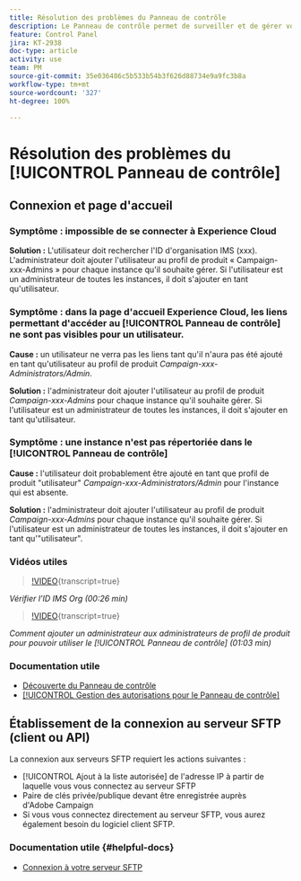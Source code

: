 ```yaml
---
title: Résolution des problèmes du Panneau de contrôle
description: Le Panneau de contrôle permet de surveiller et de gérer votre espace de stockage SFTP par instance et d'ajouter des adresses IP aux listes autorisées.
feature: Control Panel
jira: KT-2938
doc-type: article
activity: use
team: PM
source-git-commit: 35e036486c5b533b54b3f626d88734e9a9fc3b8a
workflow-type: tm+mt
source-wordcount: '327'
ht-degree: 100%

---
```



# Résolution des problèmes du [!UICONTROL Panneau de contrôle]

## Connexion et page d&#39;accueil

### Symptôme : impossible de se connecter à Experience Cloud

**Solution :**
L&#39;utilisateur doit rechercher l&#39;ID d&#39;organisation IMS (xxx). L&#39;administrateur doit ajouter l&#39;utilisateur au profil de produit « Campaign-xxx-Admins » pour chaque instance qu&#39;il souhaite gérer. Si l&#39;utilisateur est un administrateur de toutes les instances, il doit s&#39;ajouter en tant qu&#39;utilisateur.

### Symptôme : dans la page d&#39;accueil Experience Cloud, les liens permettant d&#39;accéder au [!UICONTROL Panneau de contrôle] ne sont pas visibles pour un utilisateur.

**Cause :**
un utilisateur ne verra pas les liens tant qu&#39;il n&#39;aura pas été ajouté en tant qu&#39;utilisateur au profil de produit _Campaign-xxx-Administrators/Admin_.

**Solution :**
l&#39;administrateur doit ajouter l&#39;utilisateur au profil de produit _Campaign-xxx-Admins_ pour chaque instance qu&#39;il souhaite gérer. Si l&#39;utilisateur est un administrateur de toutes les instances, il doit s&#39;ajouter en tant qu&#39;utilisateur.

### Symptôme : une instance n&#39;est pas répertoriée dans le [!UICONTROL Panneau de contrôle]

**Cause :**
l&#39;utilisateur doit probablement être ajouté en tant que profil de produit &quot;utilisateur&quot; _Campaign-xxx-Administrators/Admin_ pour l&#39;instance qui est absente.

**Solution :**
l&#39;administrateur doit ajouter l&#39;utilisateur au profil de produit _Campaign-xxx-Admins_ pour chaque instance qu&#39;il souhaite gérer. Si l&#39;utilisateur est un administrateur de toutes les instances, il doit s&#39;ajouter en tant qu&#39;&quot;utilisateur&quot;.

### Vidéos utiles

>[!VIDEO](https://video.tv.adobe.com/v/27183?quality=12&learn=on){transcript=true}

*Vérifier l’ID IMS Org (00:26 min)*

>[!VIDEO](https://video.tv.adobe.com/v/27147?quality=12&learn=on){transcript=true}

*Comment ajouter un administrateur aux administrateurs de profil de produit pour pouvoir utiliser le [!UICONTROL Panneau de contrôle] (01:03 min)*

### Documentation utile

* [Découverte du Panneau de contrôle](https://experienceleague.adobe.com/docs/control-panel/using/control-panel-home.html?lang=fr)
* [[!UICONTROL Gestion des autorisations pour le Panneau de contrôle]](https://experienceleague.adobe.com/docs/control-panel/using/control-panel-home.html?lang=fr)

## Établissement de la connexion au serveur SFTP (client ou API)

La connexion aux serveurs SFTP requiert les actions suivantes :

* [!UICONTROL Ajout à la liste autorisée] de l&#39;adresse IP à partir de laquelle vous vous connectez au serveur SFTP
* Paire de clés privée/publique devant être enregistrée auprès d&#39;Adobe Campaign
* Si vous vous connectez directement au serveur SFTP, vous aurez également besoin du logiciel client SFTP.

### Documentation utile {#helpful-docs}

* [Connexion à votre serveur SFTP](https://experienceleague.adobe.com/docs/control-panel/using/control-panel-home.html?lang=fr)

